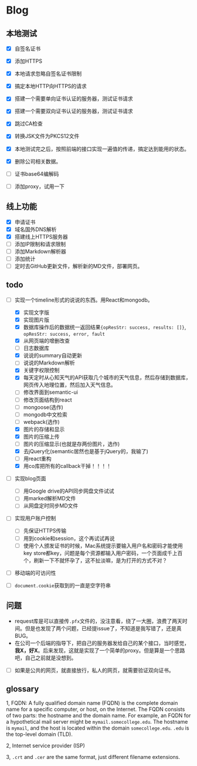 # Blog

## 本地测试
- [x] 自签名证书
- [x] 添加HTTPS
- [x] 本地请求忽略自签名证书限制
- [x] 搞定本地HTTP向HTTPS的请求
- [x] 搭建一个需要单向证书认证的服务器，测试证书请求
- [x] 搭建一个需要双向证书认证的服务器，测试证书请求
- [x] 跳过CA检查
- [x] 转换JSK文件为PKCS12文件
- [x] 本地测试完之后，按照前端的接口实现一遍值的传递，搞定达到能用的状态。
- [x] 删除公司相关数据。
- [ ] 证书base64编解码
- [ ] 添加proxy，试用一下


## 线上功能
- [x] 申请证书
- [x] 域名国外DNS解析
- [x] 搭建线上HTTPS服务器
- [ ] 添加IP限制和请求限制
- [ ] 添加Markdown解析器
- [ ] 添加统计
- [ ] 定时去GitHub更新文件，解析新的MD文件，部署网页。

## todo
 - [ ] 实现一个timeline形式的说说的东西。用React和mongodb。
    - [x] 实现文字版
    - [x] 实现图片版
    - [x] 数据库操作后的数据统一返回结果`{opResStr: success, results: []}`, `opResStr: success, error, fault`
    - [x] 从网页端的增删改查
    - [ ] 日志数据库
    - [x] 说说的summary自动更新
    - [ ] 说说的Markdown解析
    - [x] 关键字权限控制
    - [x] 每天定时从心知天气的API获取几个城市的天气信息，然后存储到数据库，网页传入地理位置，然后加入天气信息。
    - [ ] 修改界面到semantic-ui
    - [ ] 修改页面结构到react
    - [ ] mongoose(选作)
    - [ ] mongodb中文检索
    - [ ] webpack(选作)
    - [x] 图片的存储和显示
    - [x] 图片的压缩上传
    - [ ] 图片的压缩显示(也就是存两份图片，选作)
    - [x] 去jQuery化(semantic居然也是基于jQuery的，我输了)
    - [ ] 用react重构
    - [x] 用co库把所有的callback干掉！！！！

 - [ ] 实现blog页面
    - [ ] 用Google drive的API同步网盘文件试试
    - [ ] 用marked解析MD文件
    - [ ] 从网盘定时同步MD文件
 - [ ] 实现用户账户控制
    - [ ] 先保证HTTPS传输
    - [ ] 用到cookie和session，这个再试试再说
    - [ ] 使用个人颁发证书的时候，Mac系统提示要输入用户名和密码才能使用key store都key，问题是每个资源都输入用户密码，一个页面成千上百个，刷新一下不就怀孕了，这不扯淡嘛，是为打开的方式不对？
 - [ ] 移动端的可访问性
 - [ ] `document.cookie`获取到的一直是空字符串
    


## 问题

- request库是可以直接传`.pfx`文件的，没注意看，绕了一大圈，浪费了两天时间。但是也发现了两个问题，已经提issue了，不知道是我写错了，还是真BUG。
- 在公司一个后端的指导下，把自己的服务器发给自己的某个接口，当时感觉，**我X，好X**。后来发现，这就是实现了一个简单的proxy。但是算是一个思路吧，自己之前就是没想到。
- [ ] 如果是公共的网页，就直接放行，私人的网页，就需要验证双向证书。

## glossary

1, FQDN: A fully qualified domain name (FQDN) is the complete domain name for a specific computer, or host, on the Internet. The FQDN consists of two parts: the hostname and the domain name. For example, an FQDN for a hypothetical mail server might be `mymail.somecollege.edu`. The hostname is `mymail`, and the host is located within the domain `somecollege.edu`. `.edu` is the top-level domain (TLD).

2, Internet service provider (ISP)

3, `.crt` and `.cer` are the same format, just different filename extensions.


